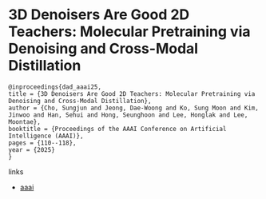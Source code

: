 # 3D Denoisers Are Good 2D Teachers: Molecular Pretraining via Denoising and Cross-Modal Distillation

```
@inproceedings{dad_aaai25,
title = {3D Denoisers Are Good 2D Teachers: Molecular Pretraining via Denoising and Cross-Modal Distillation},
author = {Cho, Sungjun and Jeong, Dae-Woong and Ko, Sung Moon and Kim, Jinwoo and Han, Sehui and Hong, Seunghoon and Lee, Honglak and Lee, Moontae},
booktitle = {Proceedings of the AAAI Conference on Artificial Intelligence (AAAI)},
pages = {110--118},
year = {2025}
}
```

links
- [aaai](https://ojs.aaai.org/index.php/AAAI/article/view/31986)
